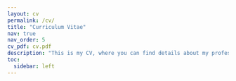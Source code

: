 ```yaml
---
layout: cv
permalink: /cv/
title: "Curriculum Vitae"
nav: true
nav_order: 5
cv_pdf: cv.pdf
description: "This is my CV, where you can find details about my professional experience, education, and skills."
toc:
  sidebar: left
---
```

